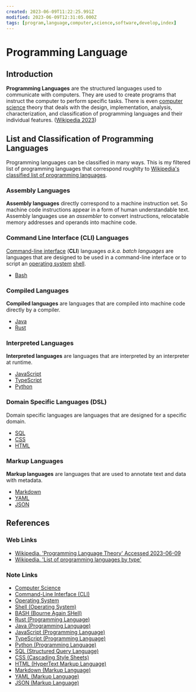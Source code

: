 ```yaml
---
created: 2023-06-09T11:22:25.991Z
modified: 2023-06-09T12:31:05.000Z
tags: [program,language,computer,science,software,develop,index]
---
```

# Programming Language

## Introduction

**Programming Languages** are the structured languages used to
communicate with computers.
They are used to create programs that instruct the computer to perform specific tasks.
There is even [computer science][-cs] theory that
deals with the design, implementation, analysis, characterization, and classification of
programming languages and their individual features. ([Wikipedia 2023][wiki-plt])

## List and Classification of Programming Languages

Programming languages can be classified in many ways.
This is my filtered list of programming languages that
correspond roughlty to
[Wikipedia's classified list of programming languages][wiki-lang-by-type].

### Assembly Languages

**Assembly languages** directly correspond to a machine instruction set.
So machine code instructions appear in a form of human understandable text.
Assembly languages use an *assembler* to convert instructions,
relocatable memory addresses and operands into machine code.

### Command Line Interface (CLI) Languages

[Command-line interface][-cli] (**CLI**) languages *a.k.a. batch languages* are
languages that are designed to be used in a command-line interface or
to script an [operating system][-os] [shell][-shell].

* [Bash][-bash]

### Compiled Languages

**Compiled languages** are languages that are compiled into
machine code directly by a compiler.

* [Java][-java]
* [Rust][-rust]

### Interpreted Languages

**Interpreted languages** are languages that are interpreted by an interpreter
at runtime.

* [JavaScript][-js]
* [TypeScript][-ts]
* [Python][-py]

### Domain Specific Languages (DSL)

Domain specific languages are languages that are designed for a specific domain.

* [SQL][-sql]
* [CSS][-css]
* [HTML][-html]

### Markup Languages

**Markup languages** are languages that are used to annotate text and
data with metadata.

* [Markdown][-md]
* [YAML][-yaml]
* [JSON][-json]

## References

### Web Links

* [Wikipedia. 'Programming Language Theory' Accessed 2023-06-09][wiki-plt]
* [Wikipedia. 'List of programming languages by type'][wiki-lang-by-type]

<!-- Hidden References -->
[wiki-plt]: https://en.wikipedia.org/wiki/Programming_language_theory "Wikipedia. 'Programming Language Theory' Accessed 2023-06-09"
[wiki-lang-by-type]: https://en.wikipedia.org/wiki/List_of_programming_languages_by_type "Wikipedia. 'List of programming languages by type'"

### Note Links

* [Computer Science][-cs]
* [Command-Line Interface (CLI)][-cli]
* [Operating System][-os]
* [Shell (Operating System)][-shell]
* [BASH (Bourne Again SHell)][-bash]
* [Rust (Programming Language)][-rust]
* [Java (Programming Language)][-java]
* [JavaScript (Programming Language)][-js]
* [TypeScript (Programming Language)][-ts]
* [Python (Programming Language)][-py]
* [SQL (Structured Query Language)][-sql]
* [CSS (Cascading Style Sheets)][-css]
* [HTML (HyperText Markup Language)][-html]
* [Markdown (Markup Language)][-md]
* [YAML (Markup Language)][-yaml]
* [JSON (Markup Language)][-json]

<!-- Hidden References -->
[-cs]: computer-science.md "Computer Science"
[-cli]: cli.md "Command-Line Interface (CLI)"
[-os]: os.md "Operating System"
[-shell]: os-shell.md "Shell"
[-bash]: bash.md "BASH (Bourne Again SHell)"
[-rust]: rust.md "Rust (Programming Language)"
[-java]: java.md "Java (Programming Language)"
[-js]: javascript.md "JavaScript (Programming Language)"
[-ts]: typescript.md "TypeScript (Programming Language)"
[-py]: python.md "Python (Programming Language)"
[-sql]: sql.md "SQL (Structured Query Language)"
[-css]: css.md "CSS (Cascading Style Sheets)"
[-html]: html.md "HTML (HyperText Markup Language)"
[-md]: markdown.md "Markdown (Markup Language)"
[-yaml]: yaml.md "YAML (Markup Language)"
[-json]: json.md "JSON (Markup Language)"
